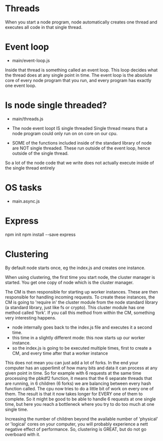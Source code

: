 # Threads

When you start a node program, node automatically creates one thread and executes all code in that single thread.

# Event loop

- main/event-loop.js

Inside that thread is something called an event loop. This loop decides what the thread does at any single point in time.
The event loop is the absolute core of every node program that you run, and every program has exactly one event loop.

# Is node single threaded?

- main/threads.js

- The node event loopt IS single threaded
  Single thread means that a node program could only run on on core on our cpu.

- SOME of the functions included inside of the standard library of node are NOT single threaded. These run outside of the event loop, hence outside of the single thread.

So a lot of the node code that we write does not actually execute inside of the single thread entirely

# OS tasks

- main.async.js

# Express

npm init
npm install --save express

# Clustering

By default node starts once, eg the index.js and creates one instance.

When using clustering, the first time you start node, the cluster manager is started. You get one copy of node which is the cluster manager.

The CM is then responsible for starting up worker instances. These are then responsible for handling incoming requests. To create these instances, the CM is going to 'require in' the cluster module from the node standard library (a standard library, just like fs or crypto).
This cluster module has one method called 'fork'. If you call this method from within the CM, something very interesting happens.

- node internally goes back to the index.js file and executes it a second time.
- this time in a slightly different mode: this now starts up our worker instance.
- so the index.js is going to be executed multiple times, first to create a CM, and every time after that a worker instance

This does not mean you can just add a lot of forks. In the end your computer has an upperlimit of how many bits and data it can process at any given point in time. So for example with 6 requests at the same time processing the pbkdf2 function, it means that the 6 separate threads that are running, in 6 children (6 forks) we are balancing between every hash function called. The cpu now tries to do a little bit of work on every one of them. The result is that it now takes longer for EVERY one of them to complete. So it might be good to be able to handle 6 requests at one single time, but here you reach a bottleneck where you try to do too much at one single time.

Increasing the number of children beyond the available number of 'physical' or 'logical' cores on your computer, you will probably experience a nett negative effect of performance. So, clustering is GREAT, but do not go overboard with it.
